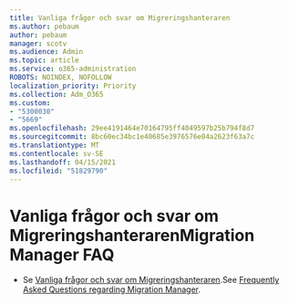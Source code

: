 ```yaml
---
title: Vanliga frågor och svar om Migreringshanteraren
ms.author: pebaum
author: pebaum
manager: scotv
ms.audience: Admin
ms.topic: article
ms.service: o365-administration
ROBOTS: NOINDEX, NOFOLLOW
localization_priority: Priority
ms.collection: Adm_O365
ms.custom:
- "5300030"
- "5669"
ms.openlocfilehash: 29ee4191464e70164795ff4049597b25b794f8d7
ms.sourcegitcommit: 8bc60ec34bc1e40685e3976576e04a2623f63a7c
ms.translationtype: MT
ms.contentlocale: sv-SE
ms.lasthandoff: 04/15/2021
ms.locfileid: "51829790"
---
```

# <a name="migration-manager-faq"></a><span data-ttu-id="cc3a8-102">Vanliga frågor och svar om Migreringshanteraren</span><span class="sxs-lookup"><span data-stu-id="cc3a8-102">Migration Manager FAQ</span></span>

- <span data-ttu-id="cc3a8-103">Se [Vanliga frågor och svar om Migreringshanteraren](https://docs.microsoft.com/sharepointmigration/mm-faqs).</span><span class="sxs-lookup"><span data-stu-id="cc3a8-103">See [Frequently Asked Questions regarding Migration Manager](https://docs.microsoft.com/sharepointmigration/mm-faqs).</span></span>
